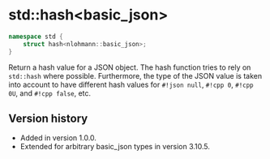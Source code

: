 # std::hash<basic_json\>

```cpp
namespace std {
    struct hash<nlohmann::basic_json>;
}
```

Return a hash value for a JSON object. The hash function tries to rely on `std::hash` where possible. Furthermore, the
type of the JSON value is taken into account to have different hash values for `#!json null`, `#!cpp 0`, `#!cpp 0U`, and
`#!cpp false`, etc.

## Version history

- Added in version 1.0.0.
- Extended for arbitrary basic_json types in version 3.10.5.

